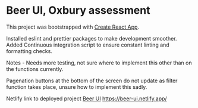 # Beer UI, Oxbury assessment

This project was bootstrapped with [Create React App](https://github.com/facebook/create-react-app).

Installed eslint and prettier packages to make development smoother.
Added Continuous integration script to ensure constant linting and formatting checks.

Notes -
Needs more testing, not sure where to implement this other than on the functions currently.

Pagenation buttons at the bottom of the screen do not update as filter function takes place, unsure how to implement this sadly.

Netlify link to deployed project [Beer UI]("https://beer-ui.netlify.app") https://beer-ui.netlify.app/
